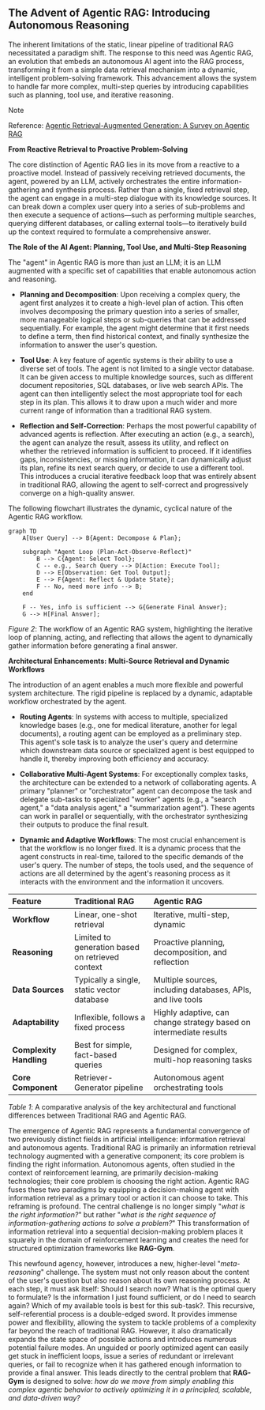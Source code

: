 ## The Advent of Agentic RAG: Introducing Autonomous Reasoning

The inherent limitations of the static, linear pipeline of traditional RAG necessitated a paradigm shift. The response to this need was Agentic RAG, an evolution that embeds an autonomous AI agent into the RAG process, transforming it from a simple data retrieval mechanism into a dynamic, intelligent problem-solving framework.  This advancement allows the system to handle far more complex, multi-step queries by introducing capabilities such as planning, tool use, and iterative reasoning.

> [!NOTE]
> Reference: [Agentic Retrieval-Augmented Generation: A Survey on Agentic RAG](https://arxiv.org/html/2501.09136v1)

**From Reactive Retrieval to Proactive Problem-Solving**

The core distinction of Agentic RAG lies in its move from a reactive to a proactive model. Instead of passively receiving retrieved documents, the agent, powered by an LLM, actively orchestrates the entire information-gathering and synthesis process. Rather than a single, fixed retrieval step, the agent can engage in a multi-step dialogue with its knowledge sources. It can break down a complex user query into a series of sub-problems and then execute a sequence of actions—such as performing multiple searches, querying different databases, or calling external tools—to iteratively build up the context required to formulate a comprehensive answer.

**The Role of the AI Agent: Planning, Tool Use, and Multi-Step Reasoning**

The "agent" in Agentic RAG is more than just an LLM; it is an LLM augmented with a specific set of capabilities that enable autonomous action and reasoning.   

- **Planning and Decomposition**: Upon receiving a complex query, the agent first analyzes it to create a high-level plan of action. This often involves decomposing the primary question into a series of smaller, more manageable logical steps or sub-queries that can be addressed sequentially. For example, the agent might determine that it first needs to define a term, then find historical context, and finally synthesize the information to answer the user's question.   

- **Tool Use**: A key feature of agentic systems is their ability to use a diverse set of tools. The agent is not limited to a single vector database. It can be given access to multiple knowledge sources, such as different document repositories, SQL databases, or live web search APIs. The agent can then intelligently select the most appropriate tool for each step in its plan. This allows it to draw upon a much wider and more current range of information than a traditional RAG system.   

- **Reflection and Self-Correction**: Perhaps the most powerful capability of advanced agents is reflection. After executing an action (e.g., a search), the agent can analyze the result, assess its utility, and reflect on whether the retrieved information is sufficient to proceed. If it identifies gaps, inconsistencies, or missing information, it can dynamically adjust its plan, refine its next search query, or decide to use a different tool. This introduces a crucial iterative feedback loop that was entirely absent in traditional RAG, allowing the agent to self-correct and progressively converge on a high-quality answer.   

The following flowchart illustrates the dynamic, cyclical nature of the Agentic RAG workflow.

``` mermaid
graph TD
    A[User Query] --> B{Agent: Decompose & Plan};
    
    subgraph "Agent Loop (Plan-Act-Observe-Reflect)"
        B --> C{Agent: Select Tool};
        C -- e.g., Search Query --> D[Action: Execute Tool];
        D --> E[Observation: Get Tool Output];
        E --> F{Agent: Reflect & Update State};
        F -- No, need more info --> B;
    end

    F -- Yes, info is sufficient --> G{Generate Final Answer};
    G --> H[Final Answer];
```

*Figure 2*: The workflow of an Agentic RAG system, highlighting the iterative loop of planning, acting, and reflecting that allows the agent to dynamically gather information before generating a final answer.

**Architectural Enhancements: Multi-Source Retrieval and Dynamic Workflows**

The introduction of an agent enables a much more flexible and powerful system architecture. The rigid pipeline is replaced by a dynamic, adaptable workflow orchestrated by the agent.

- **Routing Agents**: In systems with access to multiple, specialized knowledge bases (e.g., one for medical literature, another for legal documents), a routing agent can be employed as a preliminary step. This agent's sole task is to analyze the user's query and determine which downstream data source or specialized agent is best equipped to handle it, thereby improving both efficiency and accuracy.   

- **Collaborative Multi-Agent Systems**: For exceptionally complex tasks, the architecture can be extended to a network of collaborating agents. A primary "planner" or "orchestrator" agent can decompose the task and delegate sub-tasks to specialized "worker" agents (e.g., a "search agent," a "data analysis agent," a "summarization agent"). These agents can work in parallel or sequentially, with the orchestrator synthesizing their outputs to produce the final result.   

- **Dynamic and Adaptive Workflows**: The most crucial enhancement is that the workflow is no longer fixed. It is a dynamic process that the agent constructs in real-time, tailored to the specific demands of the user's query. The number of steps, the tools used, and the sequence of actions are all determined by the agent's reasoning process as it interacts with the environment and the information it uncovers.

| Feature | Traditional RAG | Agentic RAG |
| :--- | :--- | :--- |
| **Workflow** | Linear, one-shot retrieval | Iterative, multi-step, dynamic |
| **Reasoning** | Limited to generation based on retrieved context | Proactive planning, decomposition, and reflection |
| **Data Sources** | Typically a single, static vector database | Multiple sources, including databases, APIs, and live tools |
| **Adaptability** | Inflexible, follows a fixed process | Highly adaptive, can change strategy based on intermediate results |
| **Complexity Handling** | Best for simple, fact-based queries | Designed for complex, multi-hop reasoning tasks |
| **Core Component** | Retriever-Generator pipeline | Autonomous agent orchestrating tools |

*Table 1*: A comparative analysis of the key architectural and functional differences between Traditional RAG and Agentic RAG.

The emergence of Agentic RAG represents a fundamental convergence of two previously distinct fields in artificial intelligence: information retrieval and autonomous agents. Traditional RAG is primarily an information retrieval technology augmented with a generative component; its core problem is finding the right information. Autonomous agents, often studied in the context of reinforcement learning, are primarily decision-making technologies; their core problem is choosing the right action. Agentic RAG fuses these two paradigms by equipping a decision-making agent with information retrieval as a primary tool or action it can choose to take. This reframing is profound. The central challenge is no longer simply "*what is the right information?*" but rather "*what is the right sequence of information-gathering actions to solve a problem?*" This transformation of information retrieval into a sequential decision-making problem places it squarely in the domain of reinforcement learning and creates the need for structured optimization frameworks like **RAG-Gym**.

This newfound agency, however, introduces a new, higher-level "*meta-reasoning*" challenge. The system must not only reason about the content of the user's question but also reason about its own reasoning process. At each step, it must ask itself: Should I search now? What is the optimal query to formulate? Is the information I just found sufficient, or do I need to search again? Which of my available tools is best for this sub-task?. This recursive, self-referential process is a double-edged sword. It provides immense power and flexibility, allowing the system to tackle problems of a complexity far beyond the reach of traditional RAG. However, it also dramatically expands the state space of possible actions and introduces numerous potential failure modes. An unguided or poorly optimized agent can easily get stuck in inefficient loops, issue a series of redundant or irrelevant queries, or fail to recognize when it has gathered enough information to provide a final answer. This leads directly to the central problem that **RAG-Gym** is designed to solve: *how do we move from simply enabling this complex agentic behavior to actively optimizing it in a principled, scalable, and data-driven way?*
